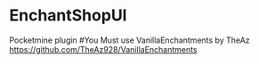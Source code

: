 # EnchantShopUI
Pocketmine plugin
#You Must use VanillaEnchantments by TheAz https://github.com/TheAz928/VanillaEnchantments

